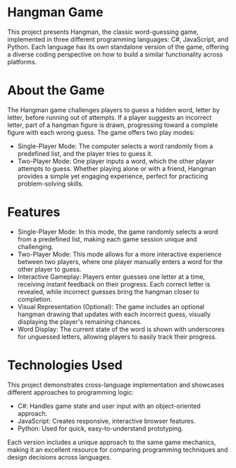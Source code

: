 # Hangman Game
This project presents Hangman, the classic word-guessing game, implemented in three different programming languages: C#, JavaScript, and Python. Each language has its own standalone version of the game, offering a diverse coding perspective on how to build a similar functionality across platforms.

# About the Game
The Hangman game challenges players to guess a hidden word, letter by letter, before running out of attempts. If a player suggests an incorrect letter, part of a hangman figure is drawn, progressing toward a complete figure with each wrong guess. The game offers two play modes:
  -  Single-Player Mode: The computer selects a word randomly from a predefined list, and the player tries to guess it.
  -  Two-Player Mode: One player inputs a word, which the other player attempts to guess.
Whether playing alone or with a friend, Hangman provides a simple yet engaging experience, perfect for practicing problem-solving skills.

# Features
  -  Single-Player Mode: In this mode, the game randomly selects a word from a predefined list, making each game session unique and challenging.
  -  Two-Player Mode: This mode allows for a more interactive experience between two players, where one player manually enters a word for the other player to guess.
  -  Interactive Gameplay: Players enter guesses one letter at a time, receiving instant feedback on their progress. Each correct letter is revealed, while incorrect guesses bring the hangman closer to completion.
  -  Visual Representation (Optional): The game includes an optional hangman drawing that updates with each incorrect guess, visually displaying the player's remaining chances.
  -  Word Display: The current state of the word is shown with underscores for unguessed letters, allowing players to easily track their progress.

# Technologies Used
This project demonstrates cross-language implementation and showcases different approaches to programming logic:
  -  C#: Handles game state and user input with an object-oriented approach.
  -  JavaScript: Creates responsive, interactive browser features.
  -  Python: Used for quick, easy-to-understand prototyping.

Each version includes a unique approach to the same game mechanics, making it an excellent resource for comparing programming techniques and design decisions across languages.



